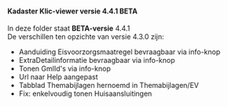 ﻿#### Kadaster Klic-viewer versie 4.4.1 BETA

In deze folder staat **BETA-versie** 4.4.1  \
De verschillen ten opzichte van versie 4.3.0 zijn:
- Aanduiding Eisvoorzorgsmaatregel bevraagbaar via info-knop
- ExtraDetailinformatie bevraagbaar via info-knop
- Tonen GmlId's via info-knop
- Url naar Help aangepast
- Tabblad Themabijlagen hernoemd in Themabijlagen/EV
- Fix: enkelvoudig tonen Huisaansluitingen

